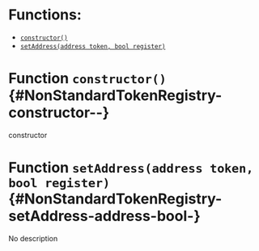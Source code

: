 

# Functions:
- [`constructor()`](#NonStandardTokenRegistry-constructor--)
- [`setAddress(address token, bool register)`](#NonStandardTokenRegistry-setAddress-address-bool-)


# Function `constructor()` {#NonStandardTokenRegistry-constructor--}
constructor
# Function `setAddress(address token, bool register)` {#NonStandardTokenRegistry-setAddress-address-bool-}
No description

